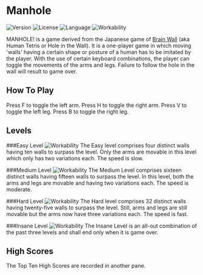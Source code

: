 # Manhole
![Version](https://img.shields.io/badge/version-1.0.2-green.svg?style=flat-square) 
![License](https://img.shields.io/badge/license-Free-green.svg?style=flat-square) 
![Language](https://img.shields.io/badge/language-Assembly-yellow.svg?style=flat-square) 
![Workability](https://img.shields.io/badge/functionality-Not%20so%20much-Red.svg?style=flat-square) 

MANHOLE! is a game derived from the Japanese game of [Brain Wall](https://youtu.be/zL4HSk4MUUw) (aka Human Tetris or Hole in the Wall). It is a one-player game in which moving 'walls' having a certain shape or posture of a human has to be imitated by the player. With the use of certain keyboard combinations, the player can toggle the movements of the arms and legs. Failure to follow the hole in the wall will result to game over.

How To Play
-----------
Press F to toggle the left arm.
Press H to toggle the right arm.
Press V to toggle the left leg.
Press B to toggle the right leg.

Levels
------
###Easy Level ![Workability](https://img.shields.io/badge/workability-In%Progress-Yellow.svg?style=flat-square) 
The Easy level comprises four distinct walls having ten walls to surpass the level. 
Only the arms are movable in this level which only has two variations each. The speed is slow.

###Medium Level ![Workability](https://img.shields.io/badge/workability-No-Red.svg?style=flat-square) 
The Medium Level comprises sixteen distinct walls having fifteen walls to surpass the level.
In this level, both the arms and legs are movable and having two variations each. The speed is moderate.

###Hard Level ![Workability](https://img.shields.io/badge/workability-No-Red.svg?style=flat-square) 
The Hard level comprises 32 distinct walls having twenty-five walls to surpass the level.
Still, arms and legs are still movable but the arms now have three variations each. The speed is fast.

###Insane Level ![Workability](https://img.shields.io/badge/workability-No-Red.svg?style=flat-square) 
The Insane Level is an all-out combination of the past three levels and shall end only when it is game over.

High Scores
-----------
The Top Ten High Scores are recorded in another pane.
